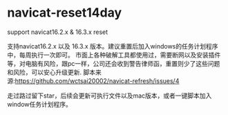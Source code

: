 # navicat-reset14day
support navicat16.2.x &amp; 16.3.x reset 

支持navicat16.2.x 以及 16.3.x 版本。建议重置后加入windows的任务计划程序中，每周执行一次即可。
市面上各种破解工具都使用过，需要断网以及安装插件等，对电脑有风险，跟pc一样，公司还会收到警告律师函，重置则少了这些问题和风险，可以安心升级更新.
脚本来源:https://github.com/wctsai20002/navicat-refresh/issues/4

走过路过留下star，后续会更新可执行文件以及mac版本，或者一键脚本加入window任务计划程序。
